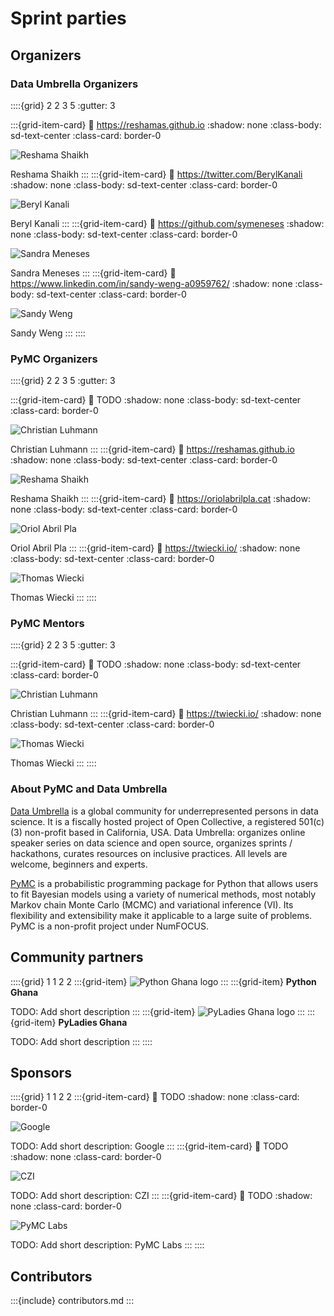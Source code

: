 # Sprint parties
## Organizers
### Data Umbrella Organizers

::::{grid} 2 2 3 5
:gutter: 3

:::{grid-item-card}
:link: https://reshamas.github.io
:shadow: none
:class-body: sd-text-center
:class-card: border-0

<img alt="Reshama Shaikh" src="../../_static/reshama.jpg" class="rounded-circle">

Reshama Shaikh
:::
:::{grid-item-card}
:link: https://twitter.com/BerylKanali
:shadow: none
:class-body: sd-text-center
:class-card: border-0

<img alt="Beryl Kanali" src="../../_static/beryl.JPG" class="rounded-circle">

Beryl Kanali
:::
:::{grid-item-card}
:link: https://github.com/symeneses
:shadow: none
:class-body: sd-text-center
:class-card: border-0

<img alt="Sandra Meneses" src="../../_static/sandra.jpg" class="rounded-circle">

Sandra Meneses
:::
:::{grid-item-card}
:link: https://www.linkedin.com/in/sandy-weng-a0959762/
:shadow: none
:class-body: sd-text-center
:class-card: border-0

<img alt="Sandy Weng" src="../../_static/sandy.jpg" class="rounded-circle">

Sandy Weng
:::
::::

### PyMC Organizers

::::{grid} 2 2 3 5
:gutter: 3

:::{grid-item-card}
:link: TODO
:shadow: none
:class-body: sd-text-center
:class-card: border-0

<img alt="Christian Luhmann" class="rounded-circle" src="../../_static/christian.jpg">

Christian Luhmann
:::
:::{grid-item-card}
:link: https://reshamas.github.io
:shadow: none
:class-body: sd-text-center
:class-card: border-0

<img alt="Reshama Shaikh" src="../../_static/reshama.jpg" class="rounded-circle">

Reshama Shaikh
:::
:::{grid-item-card}
:link: https://oriolabrilpla.cat
:shadow: none
:class-body: sd-text-center
:class-card: border-0

<img alt="Oriol Abril Pla" src="../../_static/oriol.jpg" class="rounded-circle">

Oriol Abril Pla
:::
:::{grid-item-card}
:link: https://twiecki.io/
:shadow: none
:class-body: sd-text-center
:class-card: border-0

<img alt="Thomas Wiecki" src="../../_static/thomas.jpg" class="rounded-circle">

Thomas Wiecki
:::
::::

### PyMC Mentors

::::{grid} 2 2 3 5
:gutter: 3

:::{grid-item-card}
:link: TODO
:shadow: none
:class-body: sd-text-center
:class-card: border-0

<img alt="Christian Luhmann" class="rounded-circle" src="../../_static/christian.jpg">

Christian Luhmann
:::
:::{grid-item-card}
:link: https://twiecki.io/
:shadow: none
:class-body: sd-text-center
:class-card: border-0

<img alt="Thomas Wiecki" src="../../_static/thomas.jpg" class="rounded-circle">

Thomas Wiecki
:::
::::

### About PyMC and Data Umbrella

[Data Umbrella](https://www.dataumbrella.org/) is a global community for underrepresented persons in data science. It is a fiscally hosted project of Open Collective, a registered 501(c)(3) non-profit based in California, USA. Data Umbrella: organizes online speaker series on data science and open source, organizes sprints / hackathons, curates resources on inclusive practices. All levels are welcome, beginners and experts.

[PyMC](https://www.pymc.io) is a probabilistic programming package for Python that allows users to fit Bayesian models using a variety of numerical methods, most notably Markov chain Monte Carlo (MCMC) and variational inference (VI). Its flexibility and extensibility make it applicable to a large suite of problems. PyMC is a non-profit project under NumFOCUS.

## Community partners

::::{grid} 1 1 2 2
:::{grid-item}
![Python Ghana logo](https://www.pythonghana.org/static/assets/img/ug/about.png)
:::
:::{grid-item}
**Python Ghana**

TODO: Add short description
:::
:::{grid-item}
![PyLadies Ghana logo](https://ghana.pyladies.com/static/assets/images/pyladies.png)
:::
:::{grid-item}
**PyLadies Ghana**

TODO: Add short description
:::
::::

## Sponsors
::::{grid} 1 1 2 2
:::{grid-item-card}
:link: TODO
:shadow: none
:class-card: border-0

![Google](https://raw.githubusercontent.com/pymc-devs/brand/main/logos/2-pymcdevs.jpg)

TODO: Add short description: Google
:::
:::{grid-item-card}
:link: TODO
:shadow: none
:class-card: border-0

![CZI](https://raw.githubusercontent.com/pymc-devs/brand/main/logos/2-pymcdevs.jpg)

TODO: Add short description: CZI
:::
:::{grid-item-card}
:link: TODO
:shadow: none
:class-card: border-0

![PyMC Labs](https://raw.githubusercontent.com/pymc-devs/brand/main/logos/2-pymcdevs.jpg)

TODO: Add short description: PyMC Labs
:::
::::

## Contributors

:::{include} contributors.md
:::

